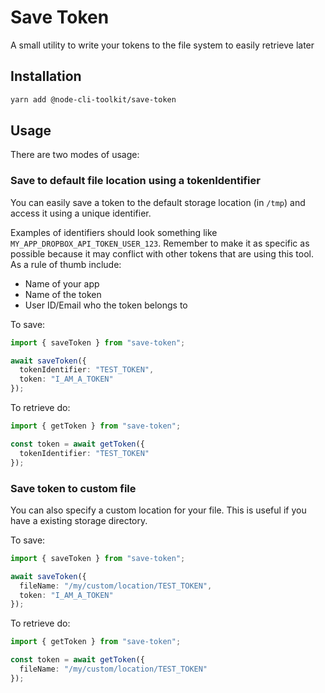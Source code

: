 # Save Token

A small utility to write your tokens to the file system to easily retrieve later

## Installation

```bash
yarn add @node-cli-toolkit/save-token
```

## Usage

There are two modes of usage:

### Save to default file location using a tokenIdentifier

You can easily save a token to the default storage location (in `/tmp`) and access it using
a unique identifier.

Examples of identifiers should look something like `MY_APP_DROPBOX_API_TOKEN_USER_123`. Remember to
make it as specific as possible because it may conflict with other tokens that are using
this tool. As a rule of thumb include:

- Name of your app
- Name of the token
- User ID/Email who the token belongs to

To save:

```typescript
import { saveToken } from "save-token";

await saveToken({
  tokenIdentifier: "TEST_TOKEN",
  token: "I_AM_A_TOKEN"
});
```

To retrieve do:

```typescript
import { getToken } from "save-token";

const token = await getToken({
  tokenIdentifier: "TEST_TOKEN"
});
```

### Save token to custom file

You can also specify a custom location for your file. This is useful if you have a existing
storage directory.

To save:

```typescript
import { saveToken } from "save-token";

await saveToken({
  fileName: "/my/custom/location/TEST_TOKEN",
  token: "I_AM_A_TOKEN"
});
```

To retrieve do:

```typescript
import { getToken } from "save-token";

const token = await getToken({
  fileName: "/my/custom/location/TEST_TOKEN"
});
```
